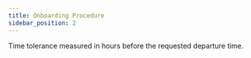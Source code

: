 ```yaml
---
title: Onboarding Procedure
sidebar_position: 2
---
```


Time tolerance measured in hours before the requested departure time.

